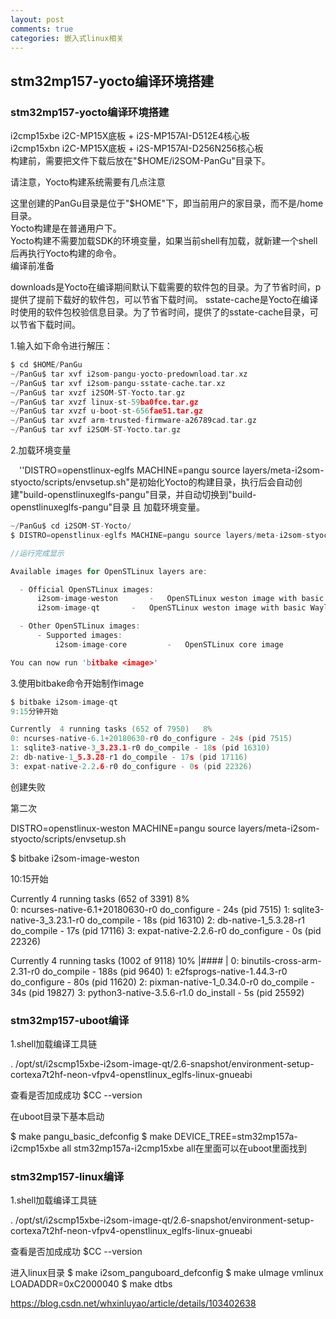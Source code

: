 ```yaml
---
layout: post
comments: true
categories: 嵌入式linux相关
---
```

## stm32mp157-yocto编译环境搭建

### stm32mp157-yocto编译环境搭建

i2cmp15xbe	i2C-MP15X底板 + i2S-MP157AI-D512E4核心板<br>
i2cmp15xbn	i2C-MP15X底板 + i2S-MP157AI-D256N256核心板<br>
构建前，需要把文件下载后放在"$HOME/i2SOM-PanGu"目录下。<br>

请注意，Yocto构建系统需要有几点注意<br>

这里创建的PanGu目录是位于"$HOME"下，即当前用户的家目录，而不是/home目录。<br>
Yocto构建是在普通用户下。<br>
Yocto构建不需要加载SDK的环境变量，如果当前shell有加载，就新建一个shell后再执行Yocto构建的命令。<br>
编译前准备<br>

downloads是Yocto在编译期间默认下载需要的软件包的目录。为了节省时间，p提供了提前下载好的软件包，可以节省下载时间。
sstate-cache是Yocto在编译时使用的软件包校验信息目录。为了节省时间，提供了的sstate-cache目录，可以节省下载时间。

1.输入如下命令进行解压：
```c
$ cd $HOME/PanGu
~/PanGu$ tar xvf i2som-pangu-yocto-predownload.tar.xz
~/PanGu$ tar xvf i2som-pangu-sstate-cache.tar.xz
~/PanGu$ tar xvzf i2SOM-ST-Yocto.tar.gz
~/PanGu$ tar xvzf linux-st-59ba0fce.tar.gz
~/PanGu$ tar xvzf u-boot-st-656fae51.tar.gz
~/PanGu$ tar xvzf arm-trusted-firmware-a26789cad.tar.gz
~/PanGu$ tar xvf i2SOM-ST-Yocto.tar.gz
```

2.加载环境变量

 ''DISTRO=openstlinux-eglfs MACHINE=pangu source layers/meta-i2som-styocto/scripts/envsetup.sh"是初始化Yocto的构建目录，执行后会自动创建"build-openstlinuxeglfs-pangu"目录，并自动切换到"build-openstlinuxeglfs-pangu"目录 且 加载环境变量。



```c
~/PanGu$ cd i2SOM-ST-Yocto/
$ DISTRO=openstlinux-eglfs MACHINE=pangu source layers/meta-i2som-styocto/scripts/envsetup.sh

//运行完成显示

Available images for OpenSTLinux layers are:

  - Official OpenSTLinux images:
      i2som-image-weston       -   OpenSTLinux weston image with basic Wayland support (if enable in distro)
      i2som-image-qt       -   OpenSTLinux weston image with basic Wayland support (if enable in distro)

  - Other OpenSTLinux images:
      - Supported images:
          i2som-image-core         -   OpenSTLinux core image

You can now run 'bitbake <image>'
```

3.使用bitbake命令开始制作image
```c
$ bitbake i2som-image-qt
9:15分钟开始

Currently  4 running tasks (652 of 7950)   8%                      
0: ncurses-native-6.1+20180630-r0 do_configure - 24s (pid 7515)
1: sqlite3-native-3_3.23.1-r0 do_compile - 18s (pid 16310)
2: db-native-1_5.3.28-r1 do_compile - 17s (pid 17116)
3: expat-native-2.2.6-r0 do_configure - 0s (pid 22326)
```

创建失败


第二次

DISTRO=openstlinux-weston MACHINE=pangu source layers/meta-i2som-styocto/scripts/envsetup.sh

$ bitbake i2som-image-weston

10:15开始

Currently  4 running tasks (652 of 3391)   8%                      
0: ncurses-native-6.1+20180630-r0 do_configure - 24s (pid 7515)
1: sqlite3-native-3_3.23.1-r0 do_compile - 18s (pid 16310)
2: db-native-1_5.3.28-r1 do_compile - 17s (pid 17116)
3: expat-native-2.2.6-r0 do_configure - 0s (pid 22326)


Currently  4 running tasks (1002 of 9118)  10% |####                                 |
0: binutils-cross-arm-2.31-r0 do_compile - 188s (pid 9640)
1: e2fsprogs-native-1.44.3-r0 do_configure - 80s (pid 11620)
2: pixman-native-1_0.34.0-r0 do_compile - 34s (pid 19827)
3: python3-native-3.5.6-r1.0 do_install - 5s (pid 25592)




### stm32mp157-uboot编译

1.shell加载编译工具链 

 . /opt/st/i2scmp15xbe-i2som-image-qt/2.6-snapshot/environment-setup-cortexa7t2hf-neon-vfpv4-openstlinux_eglfs-linux-gnueabi

查看是否加成成功
$CC --version

在uboot目录下基本启动

$ make pangu_basic_defconfig
$ make DEVICE_TREE=stm32mp157a-i2cmp15xbe all
   stm32mp157a-i2cmp15xbe all在里面可以在uboot里面找到


### stm32mp157-linux编译

1.shell加载编译工具链 

 . /opt/st/i2scmp15xbe-i2som-image-qt/2.6-snapshot/environment-setup-cortexa7t2hf-neon-vfpv4-openstlinux_eglfs-linux-gnueabi

查看是否加成成功
$CC --version

进入linux目录
$ make i2som_panguboard_defconfig
$ make uImage vmlinux LOADADDR=0xC2000040
$ make dtbs


https://blog.csdn.net/whxinluyao/article/details/103402638

